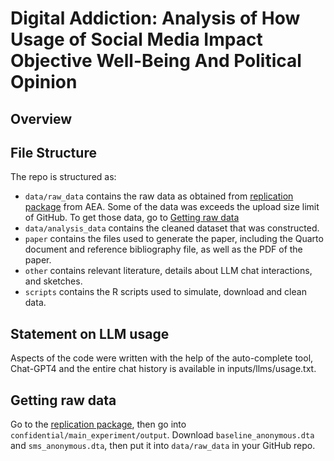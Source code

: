 # Digital Addiction: Analysis of How Usage of Social Media Impact Objective Well-Being And Political Opinion

## Overview

## File Structure

The repo is structured as:

-   `data/raw_data` contains the raw data as obtained from [replication package](https://www.openicpsr.org/openicpsr/project/112081/version/V1/view?flag=follow&pageSelected=1&pageSize=10&sortOrder=(?title)&sortAsc=true) from AEA. Some of the data was exceeds the upload size limit of GitHub. To get those data, go to [Getting raw data](#getting-raw-data)
-   `data/analysis_data` contains the cleaned dataset that was constructed.
-   `paper` contains the files used to generate the paper, including the Quarto document and reference bibliography file, as well as the PDF of the paper. 
-   `other` contains relevant literature, details about LLM chat interactions, and sketches.
-   `scripts` contains the R scripts used to simulate, download and clean data.


## Statement on LLM usage

Aspects of the code were written with the help of the auto-complete tool, Chat-GPT4 and the entire chat history is available in inputs/llms/usage.txt.

## Getting raw data
Go to the [replication package](https://www.openicpsr.org/openicpsr/project/112081/version/V1/view?flag=follow&pageSelected=1&pageSize=10&sortOrder=(?title)&sortAsc=true), then go into `confidential/main_experiment/output`. Download `baseline_anonymous.dta` and `sms_anonymous.dta`, then put it into `data/raw_data` in your GitHub repo.
